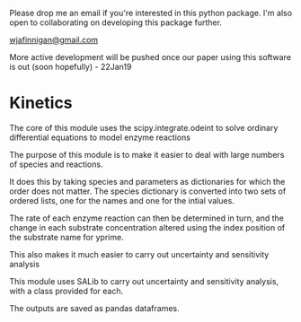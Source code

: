 Please drop me an email if you're interested in this python package.  I'm also open to collaborating on developing this package further.  

wjafinnigan@gmail.com

More active development will be pushed once our paper using this software is out (soon hopefully) - 22Jan19


# Kinetics
The core of this module uses the scipy.integrate.odeint to solve ordinary differential equations to model enzyme reactions

The purpose of this module is to make it easier to deal with large numbers of species and reactions.

It does this by taking species and parameters as dictionaries for which the order does not matter.  The species dictionary is converted into two sets of ordered lists, one for the names and one for the intial values.

The rate of each enzyme reaction can then be determined in turn, and the change in each substrate concentration altered using the index position of the substrate name for yprime.

This also makes it much easier to carry out uncertainty and sensitivity analysis

This module uses SALib to carry out uncertainty and sensitivity analysis, with a class provided for each.

The outputs are saved as pandas dataframes.   





